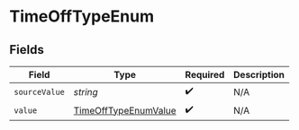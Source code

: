 # TimeOffTypeEnum


## Fields

| Field                                                               | Type                                                                | Required                                                            | Description                                                         |
| ------------------------------------------------------------------- | ------------------------------------------------------------------- | ------------------------------------------------------------------- | ------------------------------------------------------------------- |
| `sourceValue`                                                       | *string*                                                            | :heavy_check_mark:                                                  | N/A                                                                 |
| `value`                                                             | [TimeOffTypeEnumValue](../../models/shared/timeofftypeenumvalue.md) | :heavy_check_mark:                                                  | N/A                                                                 |